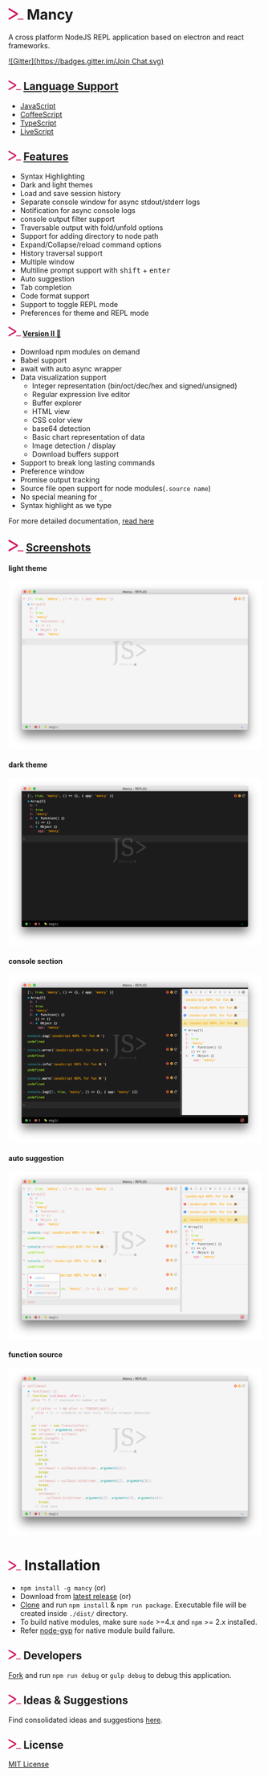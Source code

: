 # <img src="icons/mancy.png" width="30">&nbsp;Mancy

A cross platform NodeJS REPL application based on electron and react frameworks.

[![Gitter](https://badges.gitter.im/Join Chat.svg)](https://gitter.im/princejwesley/Mancy)

## <img src="icons/mancy.png" width="25">&nbsp;[Language Support](http://mancy-re.pl)

- [JavaScript](https://en.wikipedia.org/wiki/JavaScript)
- [CoffeeScript](http://coffeescript.org/)
- [TypeScript](http://www.typescriptlang.org/)
- [LiveScript](http://livescript.net/)

## <img src="icons/mancy.png" width="25">&nbsp;[Features](http://mancy-re.pl)

- Syntax Highlighting
- Dark and light themes
- Load and save session history
- Separate console window for async stdout/stderr logs
- Notification for async console logs
- console output filter support
- Traversable output with fold/unfold options
- Support for adding directory to node path
- Expand/Collapse/reload command options
- History traversal support
- Multiple window
- Multiline prompt support with <kbd>shift</kbd> + <kbd>enter</kbd>
- Auto suggestion
- Tab completion
- Code format support
- Support to toggle REPL mode
- Preferences for theme and REPL mode

#### <img src="icons/mancy.png" width="25">&nbsp;[Version II :star2:](https://github.com/princejwesley/Mancy/wiki/Version-II)

-  Download npm modules on demand
-  Babel support
-  await with auto async wrapper
-  Data visualization support
   -  Integer representation (bin/oct/dec/hex and signed/unsigned)
   -  Regular expression live editor
   -  Buffer explorer
   -  HTML view
   -  CSS color view
   -  base64 detection
   -  Basic chart representation of data
   -  Image detection / display
   -  Download buffers support
-  Support to break long lasting commands
-  Preference window
-  Promise output tracking
-  Source file open support for node modules(`.source name`)
-  No special meaning for `_`
-  Syntax highlight as we type

For more detailed documentation, [read here](https://github.com/princejwesley/Mancy/wiki/Version-II)

## <img src="icons/mancy.png" width="30">&nbsp;[Screenshots](http://mancy-re.pl)

#### light theme
<img src="images/light-theme.png">

#### dark theme
<img src="images/dark-theme.png">

#### console section
<img src="images/console-window.png">

#### auto suggestion
<img src="images/auto-suggestion.png">

#### function source
<img src="images/source.png">


# <img src="icons/mancy.png" width="25">&nbsp;Installation
-  `npm install -g mancy` (or)
- Download from [latest release](https://github.com/princejwesley/Mancy/releases/latest) (or)
- [Clone](https://github.com/princejwesley/Mancy/) and run `npm install` & `npm run package`. Executable file will be created inside `./dist/` directory.
- To build native modules, make sure `node` >=4.x and `npm` >= 2.x installed.
- Refer [node-gyp](https://github.com/nodejs/node-gyp#installation) for native module build failure.

## <img src="icons/mancy.png" width="25">&nbsp;Developers

[Fork](https://github.com/princejwesley/Mancy/) and run `npm run debug` or `gulp debug` to debug this application.

## <img src="icons/mancy.png" width="25">&nbsp;Ideas & Suggestions
 Find consolidated ideas and suggestions [here](https://github.com/princejwesley/Mancy/wiki/Ideas-&-Suggestions).

## <img src="icons/mancy.png" width="25">&nbsp;License
[MIT License](https://github.com/princejwesley/Mancy/blob/master/LICENSE)
